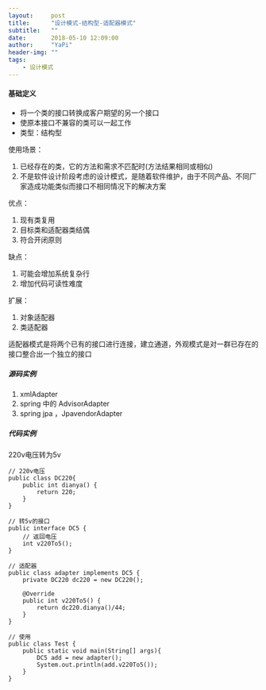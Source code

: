 ```yaml
---
layout:     post
title:      "设计模式-结构型-适配器模式"
subtitle:   ""
date:       2018-05-10 12:09:00
author:     "YaPi"
header-img: ""
tags:
    - 设计模式
---
```

#### 基础定义

- 将一个类的接口转换成客户期望的另一个接口
- 使原本接口不兼容的类可以一起工作
- 类型：结构型

使用场景：

1. 已经存在的类，它的方法和需求不匹配时(方法结果相同或相似)
2. 不是软件设计阶段考虑的设计模式，是随着软件维护，由于不同产品、不同厂家造成功能类似而接口不相同情况下的解决方案

优点：

1. 现有类复用
2. 目标类和适配器类结偶
3. 符合开闭原则

缺点：
1. 可能会增加系统复杂行
2. 增加代码可读性难度

扩展：
1. 对象适配器
2. 类适配器

适配器模式是将两个已有的接口进行连接，建立通道，外观模式是对一群已存在的接口整合出一个独立的接口

##### 源码实例
1. xmlAdapter
2. spring 中的 AdvisorAdapter
3. spring jpa ，JpavendorAdapter

##### 代码实例
220v电压转为5v

```
// 220v电压
public class DC220{
    public int dianya() {
        return 220;
    }
}

// 转5v的接口
public interface DC5 {
    // 返回电压
    int v220To5();
}

// 适配器
public class adapter implements DC5 {
    private DC220 dc220 = new DC220();

    @Override
    public int v220To5() {
        return dc220.dianya()/44;
    }
}

// 使用
public class Test {
    public static void main(String[] args){
        DC5 add = new adapter();
        System.out.println(add.v220To5());
    }
}
```
